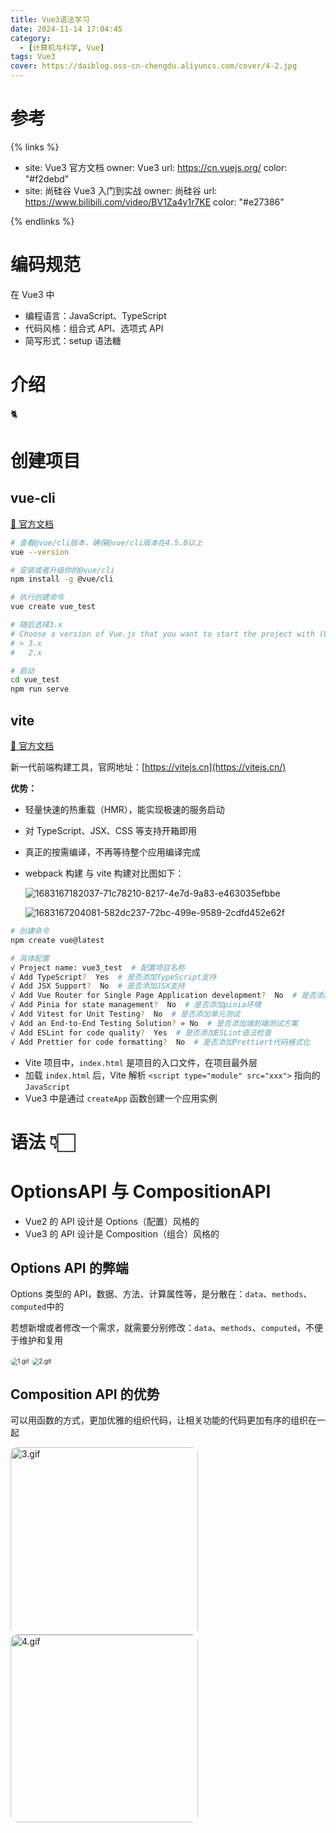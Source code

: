 ```yaml
---
title: Vue3语法学习
date: 2024-11-14 17:04:45
category:
  - [计算机与科学, Vue]
tags: Vue3
cover: https://daiblog.oss-cn-chengdu.aliyuncs.com/cover/4-2.jpg
---
```


# 参考

{% links %}

- site: Vue3 官方文档
  owner: Vue3
  url: https://cn.vuejs.org/
  color: "#f2debd"
- site: 尚硅谷 Vue3 入门到实战
  owner: 尚硅谷
  url: https://www.bilibili.com/video/BV1Za4y1r7KE
  color: "#e27386"

{% endlinks %}

# 编码规范

在 Vue3 中

- 编程语言：JavaScript、TypeScript
- 代码风格：组合式 API、选项式 API
- 简写形式：setup 语法糖

# 介绍

🐈︎

# 创建项目

## vue-cli

[📑 官方文档](https://cli.vuejs.org/zh/guide/creating-a-project.html#vue-create)

```sh
# 查看@vue/cli版本，确保@vue/cli版本在4.5.0以上
vue --version

# 安装或者升级你的@vue/cli
npm install -g @vue/cli

# 执行创建命令
vue create vue_test

# 随后选择3.x
# Choose a version of Vue.js that you want to start the project with (Use arrow keys)
# > 3.x
#   2.x

# 启动
cd vue_test
npm run serve
```

## vite

[📑 官方文档](https://cn.vuejs.org/guide/quick-start#creating-a-vue-application)

新一代前端构建工具，官网地址：[https://vitejs.cn](https://vitejs.cn/)

**优势：**

- 轻量快速的热重载（HMR），能实现极速的服务启动

- 对 TypeScript、JSX、CSS 等支持开箱即用

- 真正的按需编译，不再等待整个应用编译完成

- webpack 构建 与 vite 构建对比图如下：

  ![1683167182037-71c78210-8217-4e7d-9a83-e463035efbbe](https://daiblog.oss-cn-chengdu.aliyuncs.com/vue/1683167182037-71c78210-8217-4e7d-9a83-e463035efbbe.png)

  ![1683167204081-582dc237-72bc-499e-9589-2cdfd452e62f](https://daiblog.oss-cn-chengdu.aliyuncs.com/vue/1683167204081-582dc237-72bc-499e-9589-2cdfd452e62f.png)

```sh
# 创建命令
npm create vue@latest

# 具体配置
√ Project name: vue3_test  # 配置项目名称
√ Add TypeScript?  Yes  # 是否添加TypeScript支持
√ Add JSX Support?  No  # 是否添加JSX支持
√ Add Vue Router for Single Page Application development?  No  # 是否添加路由环境
√ Add Pinia for state management?  No  # 是否添加pinia环境
√ Add Vitest for Unit Testing?  No  # 是否添加单元测试
√ Add an End-to-End Testing Solution? » No  # 是否添加端到端测试方案
√ Add ESLint for code quality?  Yes  # 是否添加ESLint语法检查
√ Add Prettier for code formatting?  No  # 是否添加Prettiert代码格式化
```

- Vite 项目中，`index.html` 是项目的入口文件，在项目最外层
- 加载 `index.html` 后，Vite 解析 `<script type="module" src="xxx">` 指向的 `JavaScript`
- Vue3 中是通过 `createApp` 函数创建一个应用实例

# 语法 👇🏻

# OptionsAPI 与 CompositionAPI

- Vue2 的 API 设计是 Options（配置）风格的
- Vue3 的 API 设计是 Composition（组合）风格的

## Options API 的弊端

Options 类型的 API，数据、方法、计算属性等，是分散在：`data`、`methods`、`computed`中的

若想新增或者修改一个需求，就需要分别修改：`data`、`methods`、`computed`，不便于维护和复用

<img src="https://daiblog.oss-cn-chengdu.aliyuncs.com/vue/1696662197101-55d2b251-f6e5-47f4-b3f1-d8531bbf9279.gif" alt="1.gif" style="zoom:70%;border-radius:10px" />

<img src="https://daiblog.oss-cn-chengdu.aliyuncs.com/vue/1696662200734-1bad8249-d7a2-423e-a3c3-ab4c110628be.gif" alt="2.gif" style="zoom:70%;border-radius:10px" />

## Composition API 的优势

可以用函数的方式，更加优雅的组织代码，让相关功能的代码更加有序的组织在一起

<img src="https://daiblog.oss-cn-chengdu.aliyuncs.com/vue/1696662249851-db6403a1-acb5-481a-88e0-e1e34d2ef53a.gif" alt="3.gif" style="height:300px;border-radius:10px" />

<img src="https://daiblog.oss-cn-chengdu.aliyuncs.com/vue/1696662256560-7239b9f9-a770-43c1-9386-6cc12ef1e9c0.gif" alt="4.gif" style="height:300px;border-radius:10px" />
